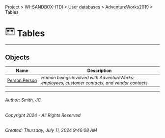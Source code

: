 #### 

[Project](../../../../index.md) > [WI-SANDBOX-ITDI](../../../index.md) > [User databases](../../index.md) > [AdventureWorks2019](../index.md) > Tables

# ![Tables](../../../../Images/Table32.png) Tables

---

## <a name="#objects"></a>Objects

| Name | Description |
|---|---|
| [Person.Person](Person_Person.md) | _Human beings involved with AdventureWorks: employees, customer contacts, and vendor contacts._ |


---

###### Author:  Smith, JC

###### Copyright 2024 - All Rights Reserved

###### Created: Thursday, July 11, 2024 9:46:08 AM

